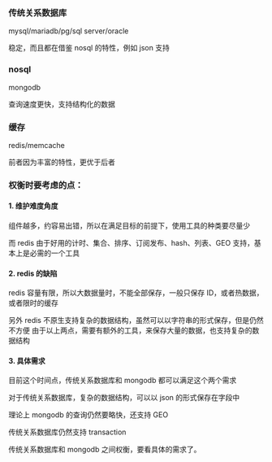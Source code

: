 ### 传统关系数据库

mysql/mariadb/pg/sql server/oracle

稳定，而且都在借鉴 nosql 的特性，例如 json 支持

### nosql

mongodb

查询速度更快，支持结构化的数据

### 缓存

redis/memcache

前者因为丰富的特性，更优于后者

### 权衡时要考虑的点：

#### 1. 维护难度角度

组件越多，约容易出错，所以在满足目标的前提下，使用工具的种类要尽量少

而 redis 由于好用的计时、集合、排序、订阅发布、hash、列表、GEO 支持，基本上是必需的一个工具

#### 2. redis 的缺陷

redis 容量有限，所以大数据量时，不能全部保存，一般只保存 ID，或者热数据，或者限时的缓存

另外 redis 不原生支持复杂的数据结构，虽然可以以字符串的形式保存，但是仍然不方便
由于以上两点，需要有额外的工具，来保存大量的数据，也支持复杂的数据结构

#### 3. 具体需求

目前这个时间点，传统关系数据库和 mongodb 都可以满足这个两个需求

对于传统关系数据库，复杂的数据结构，可以以 json 的形式保存在字段中

理论上 mongodb 的查询仍然要略快，还支持 GEO

传统关系数据库仍然支持 transaction

传统关系数据库和 mongodb 之间权衡，要看具体的需求了。
